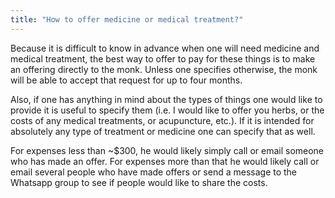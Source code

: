 ```yaml
---
title: "How to offer medicine or medical treatment?"
---
```


Because it is difficult to know in advance when one will need medicine and medical treatment, the best way to offer to pay for these things is to make an offering directly to the monk. Unless one specifies otherwise, the monk will be able to accept that request for up to four months.

Also, if one has anything in mind about the types of things one would like to provide it is useful to specify them (i.e. I would like to offer you herbs, or the costs of any medical treatments, or acupuncture, etc.). If it is intended for absolutely any type of treatment or medicine one can specify that as well.

For expenses less than ~$300, he would likely simply call or email someone who has made an offer. For expenses more than that he would likely call or email several people who have made offers or send a message to the Whatsapp group to see if people would like to share the costs.
